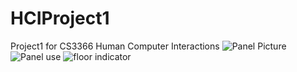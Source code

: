 # HCIProject1
Project1 for CS3366 Human Computer Interactions
![Panel Picture](/HCIProject1/assets/PanelPicture.jpg)
![Panel use](/HCIProject1/assets/ElevatorPanal.gif)
![floor indicator](/HCIProject1/assets/floorIndicator.gif)
